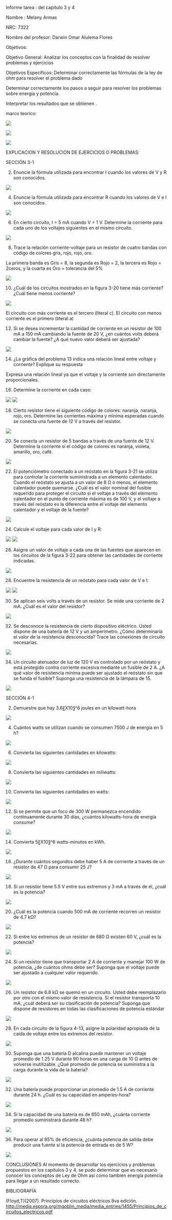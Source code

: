 Informe tarea : del capitulo 3 y 4

Nombre : Melany Armas

NRC: 7322

Nombre del profesor: Darwin Omar Alulema Flores

Objetivos:

Objetivo General: Analizar los conceptos con la finalidad de resolver problemas y ejercicios

Objetivos Específicos: Determinar correctamente las fórmulas de la ley de ohm para resolver el problema dado

Determinar correctamente los pasos a seguir para resolver los problemas sobre energía y potencia.

Interpretar los resultados que se obtienen .

marco teorico:

![](https://github.com/MelanyArmas/Tarea-2/blob/main/Ley%20de%20ohm.jpg)

![](https://github.com/MelanyArmas/Tarea-2/blob/main/Energ%C3%ADa%20y%20Potencia.jpg)

![](https://github.com/MelanyArmas/Tarea-2/blob/main/Fuentes%20de%20potencia.jpg)

EXPLICACION Y RESOLUCION DE EJERCICIOS O PROBLEMAS:

SECCIÓN 3-1

2. Enuncie la fórmula utilizada para encontrar I cuando los valores de V y R son conocidos.

![](https://github.com/MelanyArmas/Tarea-2/blob/main/EJ%202.jpg)

4. Enuncie la fórmula utilizada para encontrar R cuando los valores de V e I son conocidos.

![](https://github.com/MelanyArmas/Tarea-2/blob/main/EJ%204.jpg)

6. En cierto circuito, I = 5 mA cuando V = 1 V. Determine la corriente para cada uno de los voltajes siguientes en el mismo circuito.

![](https://github.com/MelanyArmas/Tarea-2/blob/main/EJ%206.jpg)

8. Trace la relación corriente-voltaje para un resistor de cuatro bandas con código de colores gris, rojo, rojo, oro.

La primera banda es Gris = 8, la segunda es Rojo = 2, la tercera es Rojo = 2ceros, y la cuarta es Oro = tolerancia del 5%

![](https://github.com/MelanyArmas/Tarea-2/blob/main/EJ%208.jpg)

10. ¿Cuál de los circuitos mostrados en la figura 3-20 tiene más corriente? ¿Cuál tiene menos corriente?

![](https://github.com/MelanyArmas/Tarea-2/blob/main/EJ%2010.jpg)

El circuito con más corriente es el tercero (literal c). El circuito con menos corriente es el primero (literal a)

12. Si se desea incrementar la cantidad de corriente en un resistor de 100 mA a 150 mA cambiando la fuente de 20 V, ¿en cuántos volts deberá cambiar la fuente? ¿A qué nuevo valor deberá ser ajustada?

![](https://github.com/MelanyArmas/Tarea-2/blob/main/EJ%2012.jpg)

14. ¿La gráfica del problema 13 indica una relación lineal entre voltaje y corriente? Explique su respuesta

Expresa una relación lineal ya que el voltaje y la corriente son directamente proporcionales.

16. Determine la corriente en cada caso:

![](https://github.com/MelanyArmas/Tarea-2/blob/main/EJ%2016.jpg)
![](https://github.com/MelanyArmas/Tarea-2/blob/main/EJ%2016.1.jpg)

18. Cierto resistor tiene el siguiente código de colores: naranja, naranja, rojo, oro. Determine las corrientes máxima y mínima esperadas cuando se conecta una fuente de 12 V a través del resistor.

![](https://github.com/MelanyArmas/Tarea-2/blob/main/EJ%2018.jpg)

20. Se conecta un resistor de 5 bandas a través de una fuente de 12 V. Determine la corriente si el código de colores es naranja, violeta, amarillo, oro, café.

![](https://github.com/MelanyArmas/Tarea-2/blob/main/EJ%2020.jpg)

22. El potenciómetro conectado a un reóstato en la figura 3-21 se utiliza para controlar la corriente suministrada a un elemento calentador. Cuando el reóstato se ajusta a un valor de 8 Ω o menos, el elemento calentador puede quemarse. ¿Cuál es el valor nominal del fusible requerido para proteger el circuito si el voltaje a través del elemento calentador en el punto de corriente máxima es de 100 V, y el voltaje a través del reóstato es la diferencia entre el voltaje del elemento calentador y el voltaje de la fuente?

![](https://github.com/MelanyArmas/Tarea-2/blob/main/EJ%2022.jpg)

24. Calcule el voltaje para cada valor de I y R:

![](https://github.com/MelanyArmas/Tarea-2/blob/main/EJ%2024.jpg)
![](https://github.com/MelanyArmas/Tarea-2/blob/main/EJ%2024.1.jpg)

26. Asigne un valor de voltaje a cada una de las fuentes que aparecen en los circuitos de la figura 3-22 para obtener las cantidades de corriente indicadas.

![](https://github.com/MelanyArmas/Tarea-2/blob/main/EJ%2026.jpg)

28. Encuentre la resistencia de un reóstato para cada valor de V e I:

![](https://github.com/MelanyArmas/Tarea-2/blob/main/EJ%2028.jpg)
![](https://github.com/MelanyArmas/Tarea-2/blob/main/EJ%2028.1.jpg)

30. Se aplican seis volts a través de un resistor. Se mide una corriente de 2 mA. ¿Cuál es el valor del resistor?

![](https://github.com/MelanyArmas/Tarea-2/blob/main/EJ%2030.jpg)

32. Se desconoce la resistencia de cierto dispositivo eléctrico. Usted dispone de una batería de 12 V y un amperímetro. ¿Cómo determinaría el valor de la resistencia desconocida? Trace las conexiones de circuito necesarias.

![](https://github.com/MelanyArmas/Tarea-2/blob/main/EJ%2032.jpg)

34. Un circuito atenuador de luz de 120 V es controlado por un reóstato y está protegido contra corriente excesiva mediante un fusible de 2 A. ¿A qué valor de resistencia mínima puede ser ajustado el reóstato sin que se funda el fusible? Suponga una resistencia de la lámpara de 15.

![](https://github.com/MelanyArmas/Tarea-2/blob/main/EJ%2034.jpg)

SECCIÓN 4-1

2. Demuestre que hay 3.6〖X10〗^6 joules en un kilowatt-hora

![](https://github.com/MelanyArmas/Tarea-2/blob/main/EJ%202%20S4.jpg)

4. Cuántos watts se utilizan cuando se consumen 7500 J de energía en 5 h?

![](https://github.com/MelanyArmas/Tarea-2/blob/main/EJ%204%20S2.jpg)

6. Convierta las siguientes cantidades en kilowatts:

![](https://github.com/MelanyArmas/Tarea-2/blob/main/EJ%206%20S2.jpg)

8. Convierta las siguientes cantidades en miliwatts:

![](https://github.com/MelanyArmas/Tarea-2/blob/main/EJ%208%20S2.jpg)

10. Convierta las siguientes cantidades en watts:

![](https://github.com/MelanyArmas/Tarea-2/blob/main/EJ%2010%20S2.jpg)

12. Si se permite que un foco de 300 W permanezca encendido continuamente durante 30 días, ¿cuántos kilowatts-hora de energía consume?

![](https://github.com/MelanyArmas/Tarea-2/blob/main/EJ%2012%20S2.jpg)

14. Convierta 5〖X10〗^6 watts-minutos en kWh.

![](https://github.com/MelanyArmas/Tarea-2/blob/main/EJ%2014%20S2.jpg)

16. ¿Durante cuántos segundos debe haber 5 A de corriente a través de un resistor de 47 Ω para consumir 25 J?

![](https://github.com/MelanyArmas/Tarea-2/blob/main/EJ%2016%20S2.jpg)

18. Si un resistor tiene 5.5 V entre sus extremos y 3 mA a través de él, ¿cuál es la potencia?

![](https://github.com/MelanyArmas/Tarea-2/blob/main/EJ%2018%20S2.jpg)

20. ¿Cuál es la potencia cuando 500 mA de corriente recorren un resistor de 4.7 kΩ?

![](https://github.com/MelanyArmas/Tarea-2/blob/main/EJ%2020%20S2.jpg)

22. Si entre los extremos de un resistor de 680 Ω existen 60 V, ¿cuál es la potencia?

![](https://github.com/MelanyArmas/Tarea-2/blob/main/EJ%2022%20S2.jpg)

24. Si un resistor tiene que transportar 2 A de corriente y manejar 100 W de potencia, ¿de cuántos ohms debe ser? Suponga que el voltaje puede ser ajustado a cualquier valor requerido.

![](https://github.com/MelanyArmas/Tarea-2/blob/main/EJ%2024%20S2.jpg)

26. Un resistor de 6.8 kΩ se quemó en un circuito. Usted debe reemplazarlo por otro con el mismo valor de resistencia. Si el resistor transporta 10 mA, ¿cuál deberá ser su clasificación de potencia? Suponga que dispone de resistores en todas las clasificaciones de potencia estándar

![](https://github.com/MelanyArmas/Tarea-2/blob/main/EJ%2026%20S2.jpg)

28. En cada circuito de la figura 4-13, asigne la polaridad apropiada de la caída de voltaje entre los extremos del resistor.

![](https://github.com/MelanyArmas/Tarea-2/blob/main/EJ%2028%20S2.jpg)

30. Suponga que una batería D alcalina puede mantener un voltaje promedio de 1.25 V durante 90 horas en una carga de 10 Ω antes de volverse inutilizable. ¿Qué promedio de potencia se suministra a la carga durante la vida de la batería?

![](https://github.com/MelanyArmas/Tarea-2/blob/main/EJ%2030%20S2.jpg)

32. Una batería puede proporcionar un promedio de 1.5 A de corriente durante 24 h. ¿Cuál es su capacidad en amperes-hora?

![](https://github.com/MelanyArmas/Tarea-2/blob/main/EJ%2032%20S2.jpg)

34. Si la capacidad de una batería es de 650 mAh, ¿cuánta corriente promedio suministrará durante 48 h?

![](https://github.com/MelanyArmas/Tarea-2/blob/main/EJ%2034%20S2.jpg)

36. Para operar al 85% de eficiencia, ¿cuánta potencia de salida debe producir una fuente si la potencia de entrada es de 5 W?

![](https://github.com/MelanyArmas/Tarea-2/blob/main/EJ%2036%20S2.jpg)

CONCLUSIONES
Al momento de desarrollar los ejercicios y problemas propuestos en los capítulos 3 y 4, se pudo determinar que es necesario conocer los conceptos de Ley de Ohm así como también energía  potencia para llegar a un resultado correcto.  

BIBLIOGRAFÍA

(Floyd,T)(2007). Principios de circuitos eléctricos 8va edición. http://media.espora.org/mgoblin_media/media_entries/1455/Principios_de_circuitos_electricos.pdf
